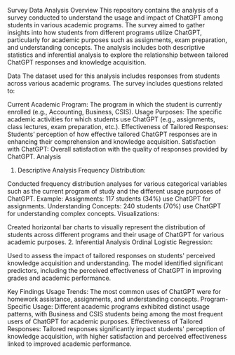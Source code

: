 Survey Data Analysis
Overview
This repository contains the analysis of a survey conducted to understand the usage and impact of ChatGPT among students in various academic programs. The survey aimed to gather insights into how students from different programs utilize ChatGPT, particularly for academic purposes such as assignments, exam preparation, and understanding concepts. The analysis includes both descriptive statistics and inferential analysis to explore the relationship between tailored ChatGPT responses and knowledge acquisition.

Data
The dataset used for this analysis includes responses from students across various academic programs. The survey includes questions related to:

Current Academic Program: The program in which the student is currently enrolled (e.g., Accounting, Business, CSIS).
Usage Purposes: The specific academic activities for which students use ChatGPT (e.g., assignments, class lectures, exam preparation, etc.).
Effectiveness of Tailored Responses: Students’ perception of how effective tailored ChatGPT responses are in enhancing their comprehension and knowledge acquisition.
Satisfaction with ChatGPT: Overall satisfaction with the quality of responses provided by ChatGPT.
Analysis
1. Descriptive Analysis
Frequency Distribution:

Conducted frequency distribution analyses for various categorical variables such as the current program of study and the different usage purposes of ChatGPT.
Example:
Assignments: 117 students (34%) use ChatGPT for assignments.
Understanding Concepts: 240 students (70%) use ChatGPT for understanding complex concepts.
Visualizations:

Created horizontal bar charts to visually represent the distribution of students across different programs and their usage of ChatGPT for various academic purposes.
2. Inferential Analysis
Ordinal Logistic Regression:

Used to assess the impact of tailored responses on students' perceived knowledge acquisition and understanding.
The model identified significant predictors, including the perceived effectiveness of ChatGPT in improving grades and academic performance.

Key Findings
Usage Trends: The most common uses of ChatGPT were for homework assistance, assignments, and understanding concepts.
Program-Specific Usage: Different academic programs exhibited distinct usage patterns, with Business and CSIS students being among the most frequent users of ChatGPT for academic purposes.
Effectiveness of Tailored Responses: Tailored responses significantly impact students' perception of knowledge acquisition, with higher satisfaction and perceived effectiveness linked to improved academic performance.
